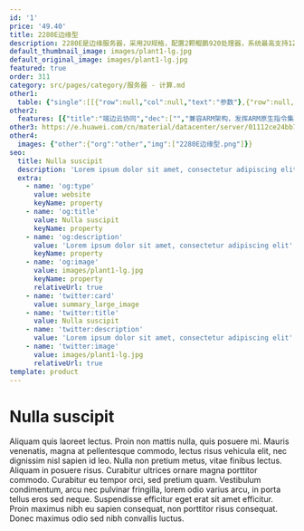 ```yaml
---
id: '1'
price: '49.40'
title: 2280E边缘型
description: 2280E是边缘服务器，采用2U规格，配置2颗鲲鹏920处理器，系统最高支持128核，最多支持16个DDR4 2933内存和8个PCIe 4.0 NVMe SSD，最多能够扩展6个全高半长PCIe 4.0 x8 IO扩展卡，兼具强大的计算性能和网络加速能力。2280E边缘服务器专为MEC、CDN、云游戏、云手机、智慧园区和视频监控等边缘计算场景设计，满足边缘服务器ECII标准。
default_thumbnail_image: images/plant1-lg.jpg
default_original_image: images/plant1-lg.jpg
featured: true
order: 311
category: src/pages/category/服务器 - 计算.md
other1: 
  table: {"single":[[{"row":null,"col":null,"text":"参数"},{"row":null,"col":null,"text":"型号"}],[{"row":null,"col":null,"text":"形态"},{"row":null,"col":null,"text":"2U边缘型机架服务器"}],[{"row":null,"col":null,"text":"处理器型号"},{"row":null,"col":null,"text":"2个鲲鹏920处理器"}],[{"row":null,"col":null,"text":"内存插槽"},{"row":null,"col":null,"text":"16个DDR4-2933 DIMM插槽"}],[{"row":null,"col":null,"text":"本地存储"},{"row":null,"col":null,"text":"最多配置10个2.5英寸SAS/SATA/SSD硬盘或者8个2.5英寸NVMe SSD硬盘"}],[{"row":null,"col":null,"text":"RAID支持"},{"row":null,"col":null,"text":"支持RAID 0, 1, 5, 6, 10, 50, 60\n支持超级电容掉电保护"}],[{"row":null,"col":null,"text":"板载网络"},{"row":null,"col":null,"text":"1个板载网络插卡，每个插卡支持4*GE电口或者4*10GE光口或者4*25GE光口"}],[{"row":null,"col":null,"text":"PCIe扩展"},{"row":null,"col":null,"text":"6个全高半长PCIe 4.0 x8或2个全高全长PCIe 4.0 x16"}],[{"row":null,"col":null,"text":"电源"},{"row":null,"col":null,"text":"2个热插拔1200W或2000W交流电源模块， 支持1+1冗余"}],[{"row":null,"col":null,"text":"供电"},{"row":null,"col":null,"text":"支持100~240V AC，240V DC"}],[{"row":null,"col":null,"text":"风扇"},{"row":null,"col":null,"text":"支持4个热拔插风扇模组，支持N+1冗余"}],[{"row":null,"col":null,"text":"温度"},{"row":null,"col":null,"text":"短期：-5℃~55℃或者长期：0℃~45℃"}],[{"row":null,"col":null,"text":"尺寸(宽x深x高)"},{"row":null,"col":null,"text":"447 mm x 490 mm x 86.1 mm"}]]}
other2:
  features: [{"title":"端边云协同","dec":["","兼容ARM架构，发挥ARM原生指令集算力同构优势",""]},{"title":"多样性计算","dec":["","基于鲲鹏+昇腾芯片族构筑多样性计算能力",""]},{"title":"边缘安全","dec":["","支持安全可信启动、芯片级加速引擎和国密算法。",""]},{"title":"易部署运维","dec":["","采用短机箱和部件模块化设计，具有超宽环温适应性",""]}]
other3: https://e.huawei.com/cn/material/datacenter/server/01112ce24bb74c2ca4d07e6abd3eaacd
other4:
  images: {"other":{"org":"other","img":["2280E边缘型.png"]}}
seo:
  title: Nulla suscipit
  description: 'Lorem ipsum dolor sit amet, consectetur adipiscing elit'
  extra:
    - name: 'og:type'
      value: website
      keyName: property
    - name: 'og:title'
      value: Nulla suscipit
      keyName: property
    - name: 'og:description'
      value: 'Lorem ipsum dolor sit amet, consectetur adipiscing elit'
      keyName: property
    - name: 'og:image'
      value: images/plant1-lg.jpg
      keyName: property
      relativeUrl: true
    - name: 'twitter:card'
      value: summary_large_image
    - name: 'twitter:title'
      value: Nulla suscipit
    - name: 'twitter:description'
      value: 'Lorem ipsum dolor sit amet, consectetur adipiscing elit'
    - name: 'twitter:image'
      value: images/plant1-lg.jpg
      relativeUrl: true
template: product
---
```


# Nulla suscipit

Aliquam quis laoreet lectus. Proin non mattis nulla, quis posuere mi. Mauris venenatis, magna at pellentesque commodo, lectus risus vehicula elit, nec dignissim nisl sapien id leo. Nulla non pretium metus, vitae finibus lectus. Aliquam in posuere risus. Curabitur ultrices ornare magna porttitor commodo. Curabitur eu tempor orci, sed pretium quam. Vestibulum condimentum, arcu nec pulvinar fringilla, lorem odio varius arcu, in porta tellus eros sed neque. Suspendisse efficitur eget erat sit amet efficitur. Proin maximus nibh eu sapien consequat, non porttitor risus consequat. Donec maximus odio sed nibh convallis luctus.